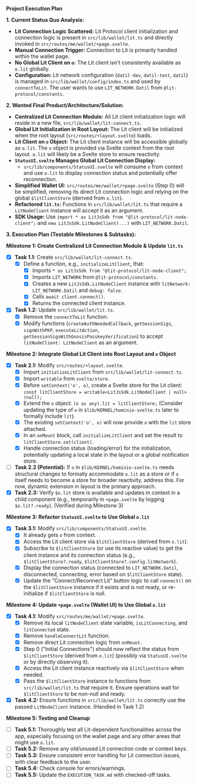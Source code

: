 **Project Execution Plan**

**1. Current Status Quo Analysis:**

*   **Lit Connection Logic Scattered:** Lit Protocol client initialization and connection logic is present in `src/lib/wallet/lit.ts` and directly invoked in `src/routes/me/wallet/+page.svelte`.
*   **Manual Connection Trigger:** Connection to Lit is primarily handled within the wallet page.
*   **No Global Lit Client on `o`:** The Lit client isn't consistently available as `o.lit` globally.
*   **Configuration:** Lit network configuration (`datil-dev`, `datil-test`, `datil`) is managed in `src/lib/wallet/config/index.ts` and used by `connectToLit`. The user wants to use `LIT_NETWORK.Datil` from `@lit-protocol/constants`.

**2. Wanted Final Product/Architecture/Solution:**

*   **Centralized Lit Connection Module:** All Lit client initialization logic will reside in a new file, `src/lib/wallet/lit-connect.ts`.
*   **Global Lit Initialization in Root Layout:** The Lit client will be initialized when the root layout (`src/routes/+layout.svelte`) loads.
*   **Lit Client on `o` Object:** The Lit client instance will be accessible globally as `o.lit`. The `o` object is provided via Svelte context from the root layout. `o.lit` will likely be a Svelte store to ensure reactivity.
*   **`StatusUI.svelte` Manages Global Lit Connection Display:**
    *   `src/lib/components/StatusUI.svelte` will consume `o` from context and use `o.lit` to display connection status and potentially offer reconnection.
*   **Simplified Wallet UI:** `src/routes/me/wallet/+page.svelte` (Step 0) will be simplified, removing its direct Lit connection logic and relying on the global `$litClientStore` (derived from `o.lit`).
*   **Refactored `lit.ts`:** Functions in `src/lib/wallet/lit.ts` that require a `LitNodeClient` instance will accept it as an argument.
*   **SDK Usage:** Use `import * as LitJsSdk from "@lit-protocol/lit-node-client";` and `new LitJsSdk.LitNodeClient(...)` with `LIT_NETWORK.Datil`.

**3. Execution Plan (Testable Milestones & Subtasks):**

**Milestone 1: Create Centralized Lit Connection Module & Update `lit.ts`**

*   [X] **Task 1.1:** Create `src/lib/wallet/lit-connect.ts`.
    *   [X] Define a function, e.g., `initializeLitClient`, that:
        *   [X] Imports `* as LitJsSdk from "@lit-protocol/lit-node-client";`
        *   [X] Imports `LIT_NETWORK` from `@lit-protocol/constants`.
        *   [X] Creates a new `LitJsSdk.LitNodeClient` instance with `litNetwork: LIT_NETWORK.Datil` and `debug: false`.
        *   [X] Calls `await client.connect()`.
        *   [X] Returns the connected client instance.
*   [X] **Task 1.2:** Update `src/lib/wallet/lit.ts`.
    *   [X] Remove the `connectToLit` function.
    *   [X] Modify functions (`createAuthNeededCallback`, `getSessionSigs`, `signWithPKP`, `executeLitAction`, `getSessionSigsWithGnosisPasskeyVerification`) to accept `litNodeClient: LitNodeClient` as an argument.

**Milestone 2: Integrate Global Lit Client into Root Layout and `o` Object**

*   [X] **Task 2.1:** Modify `src/routes/+layout.svelte`.
    *   [X] Import `initializeLitClient` from `src/lib/wallet/lit-connect.ts`.
    *   [X] Import `writable` from `svelte/store`.
    *   [X] Before `setContext('o', o)`, create a Svelte store for the Lit client: `const litClientStore = writable<LitJsSdk.LitNodeClient | null>(null);`
    *   [X] Extend the `o` object: `(o as any).lit = litClientStore;` (Consider updating the type of `o` in `$lib/KERNEL/hominio-svelte.ts` later to formally include `lit`).
    *   [X] The existing `setContext('o', o)` will now provide `o` with the `lit` store attached.
    *   [X] In an `onMount` block, call `initializeLitClient` and set the result to `litClientStore.set(client)`.
    *   [X] Handle connection status (loading/error) for the initialization, potentially updating a local state in the layout or a global notification store.
*   [ ] **Task 2.2 (Potential):** If `o` in `$lib/KERNEL/hominio-svelte.ts` needs structural changes to formally accommodate `o.lit` as a store or if `o` itself needs to become a store for broader reactivity, address this. For now, dynamic extension in layout is the primary approach.
*   [X] **Task 2.3:** Verify `$o.lit` store is available and updates in context in a child component (e.g., temporarily in `+page.svelte` by logging `$o.lit?.ready`). (Verified during Milestone 3)

**Milestone 3: Refactor `StatusUI.svelte` to Use Global `o.lit`**

*   [X] **Task 3.1:** Modify `src/lib/components/StatusUI.svelte`.
    *   [X] It already gets `o` from context.
    *   [X] Access the Lit client store via `$litClientStore` (derived from `o.lit`).
    *   [X] Subscribe to `$litClientStore` (or use its reactive value) to get the client instance and its connection status (e.g., `$litClientStore?.ready`, `$litClientStore?.config.litNetwork`).
    *   [X] Display the connection status (connected to `LIT_NETWORK.Datil`, disconnected, connecting, error based on `$litClientStore` state).
    *   [X] Update the "Connect/Reconnect Lit" button logic to call `connect()` on the `$litClientStore` instance if it exists and is not ready, or re-initialize if `$litClientStore` is null.

**Milestone 4: Update `+page.svelte` (Wallet UI) to Use Global `o.lit`**

*   [X] **Task 4.1:** Modify `src/routes/me/wallet/+page.svelte`.
    *   [X] Remove its local `litNodeClient` state variable, `isLitConnecting`, and `litConnected` state.
    *   [X] Remove `handleConnectLit` function.
    *   [X] Remove direct Lit connection logic from `onMount`.
    *   [X] Step 0 ("Initial Connections") should now reflect the status from `$litClientStore` (derived from `o.lit`) (possibly via `StatusUI.svelte` or by directly observing it).
    *   [X] Access the Lit client instance reactively via `$litClientStore` when needed.
    *   [X] Pass the `$litClientStore` instance to functions from `src/lib/wallet/lit.ts` that require it. Ensure operations wait for `$litClientStore` to be non-null and ready.
*   [X] **Task 4.2:** Ensure functions in `src/lib/wallet/lit.ts` correctly use the passed `LitNodeClient` instance. (Handled in Task 1.2)

**Milestone 5: Testing and Cleanup**

*   [ ] **Task 5.1:** Thoroughly test all Lit-dependent functionalities across the app, especially focusing on the wallet page and any other areas that might use `o.lit`.
*   [ ] **Task 5.2:** Remove any old/unused Lit connection code or context keys.
*   [ ] **Task 5.3:** Ensure consistent error handling for Lit connection issues, with clear feedback to the user.
*   [ ] **Task 5.4:** Check console for errors/warnings.
*   [ ] **Task 5.5:** Update the `EXECUTION_TASK.md` with checked-off tasks. 